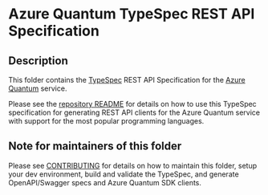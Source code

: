 # Azure Quantum TypeSpec REST API Specification

## Description

This folder contains the [TypeSpec](https://azure.github.io/typespec-azure/)
REST API Specification for the [Azure Quantum](https://quantum.microsoft.com) service.

Please see the [repository README](../../../README.md) for details on how to use
this TypeSpec specification for generating REST API clients for the Azure Quantum service
with support for the most popular programming languages.

## Note for maintainers of this folder

Please see [CONTRIBUTING](./CONTRIBUTING.md) for details on how to maintain this folder,
setup your dev environment, build and validate the TypeSpec, and generate OpenAPI/Swagger
specs and Azure Quantum SDK clients.
